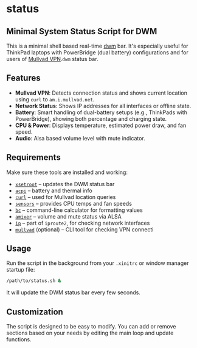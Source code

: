# status

## Minimal System Status Script for DWM

This is a minimal shell based real-time [dwm](https://dwm.suckless.org/) bar. It's especially useful for ThinkPad laptops with PowerBridge (dual battery) configurations and for users of [Mullvad VPN](https://mullvad.net/).`dwm` status bar.

## Features

- **Mullvad VPN**: Detects connection status and shows current location using `curl` to `am.i.mullvad.net`.
- **Network Status**: Shows IP addresses for all interfaces or offline state.
- **Battery**: Smart handling of dual-battery setups (e.g., ThinkPads with PowerBridge), showing both percentage and charging state.
- **CPU & Power**: Displays temperature, estimated power draw, and fan speed.
- **Audio**: Alsa based volume level with mute indicator.

## Requirements

Make sure these tools are installed and working:

- [`xsetroot`](https://man.archlinux.org/man/xsetroot.1) – updates the DWM status bar
- [`acpi`](https://sourceforge.net/projects/acpiclient/) – battery and thermal info
- [`curl`](https://curl.se/) – used for Mullvad location queries
- [`sensors`](https://github.com/lm-sensors/lm-sensors) – provides CPU temps and fan speeds
- [`bc`](https://www.gnu.org/software/bc/) – command-line calculator for formatting values
- [`amixer`](https://www.alsa-project.org/wiki/Amixer) – volume and mute status via ALSA
- [`ip`](https://man.archlinux.org/man/ip.8) – part of `iproute2`, for checking network interfaces
- [`mullvad`](https://github.com/mullvad/mullvadvpn-app) (optional) – CLI tool for checking VPN connecti

## Usage

Run the script in the background from your `.xinitrc` or window manager startup file:

```bash
/path/to/status.sh &
```

It will update the DWM status bar every few seconds.

## Customization
The script is designed to be easy to modify. You can add or remove sections based on your needs by editing the main loop and update functions.
